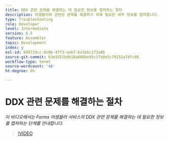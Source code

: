 ```yaml
---
title: DDX 관련 문제를 해결하는 데 필요한 정보를 캡처하는 절차
description: 어셈블러와 관련된 문제를 해결하기 위해 필요한 세부 정보를 캡처합니다.
type: Troubleshooting
role: Developer
level: Intermediate
version: 6.5
feature: Assembler
topic: Development
index: y
exl-id: 88972dcc-8c0b-4ff3-aab7-6a3ebc173a8b
source-git-commit: b3e9251bdb18a008be95c1fa9e5c79252a74fc98
workflow-type: tm+mt
source-wordcount: '46'
ht-degree: 0%

---
```


# DDX 관련 문제를 해결하는 절차

*이 비디오에서는 Forms 어셈블러 서비스의 DDX 관련 문제를 해결하는 데 필요한 정보를 캡처하는 단계를 안내합니다.*

>[!VIDEO](https://video.tv.adobe.com/v/335517?quality=12&learn=on)
